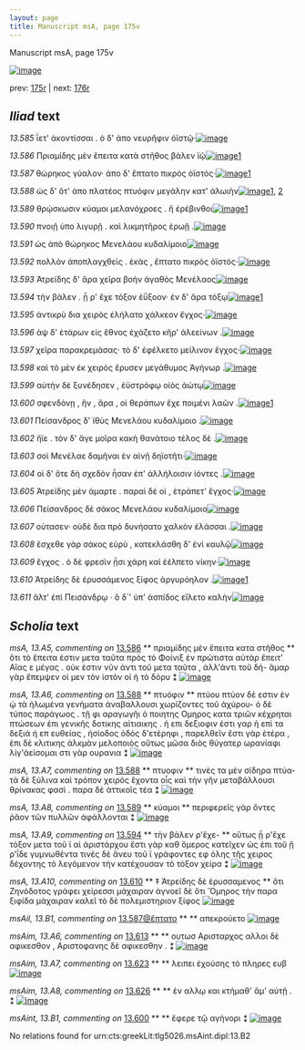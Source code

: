 ```yaml
---
layout: page
title: Manuscript msA, page 175v
---
```


Manuscript msA, page 175v

[![image](http://www.homermultitext.org/iipsrv?OBJ=IIP,1.0&FIF=/project/homer/pyramidal/deepzoom/hmt/vaimg/2017a/VA175VN_0677.tif&WID=100&CVT=JPEG)](http://www.homermultitext.org/ict2/?urn=urn:cite2:hmt:vaimg.2017a:VA175VN_0677)

prev:  [175r](../175r) | next:  [176r](../176r)

## *Iliad* text

*13.585* <a id="13.585"/> ΐετ' ἀκοντίσσαι . ὁ δ' ἀπο νευρῆφιν ὀϊστῷ·[![image](http://www.homermultitext.org/iipsrv?OBJ=IIP,1.0&FIF=/project/homer/pyramidal/deepzoom/hmt/vaimg/2017a/VA175VN_0677.tif&RGN=0.508,0.2231,0.348,0.0225&WID=1000&CVT=JPEG)](http://www.homermultitext.org/ict2/?urn=urn:cite2:hmt:vaimg.2017a:VA175VN_0677@0.508,0.2231,0.348,0.0225)

*13.586* <a id="13.586"/> Πριαμίδης μὲν ἔπειτα κατὰ στῆθος βάλεν ϊῷ[![image](http://www.homermultitext.org/iipsrv?OBJ=IIP,1.0&FIF=/project/homer/pyramidal/deepzoom/hmt/vaimg/2017a/VA175VN_0677.tif&RGN=0.501,0.2434,0.407,0.0225&WID=1000&CVT=JPEG)](http://www.homermultitext.org/ict2/?urn=urn:cite2:hmt:vaimg.2017a:VA175VN_0677@0.501,0.2434,0.407,0.0225)[1](#msA_13.A5)

*13.587* <a id="13.587"/> θώρηκος γύαλον· ἀπο δ' ἔπτατο πικρὸς ὀϊστός·[![image](http://www.homermultitext.org/iipsrv?OBJ=IIP,1.0&FIF=/project/homer/pyramidal/deepzoom/hmt/vaimg/2017a/VA175VN_0677.tif&RGN=0.5,0.2607,0.407,0.0225&WID=1000&CVT=JPEG)](http://www.homermultitext.org/ict2/?urn=urn:cite2:hmt:vaimg.2017a:VA175VN_0677@0.5,0.2607,0.407,0.0225)[1](#msAil_13.B1)

*13.588* <a id="13.588"/> ὡς δ' ὅτ' ἀπο πλατέος πτυόφιν μεγάλην κατ' ἀλωιὴν[![image](http://www.homermultitext.org/iipsrv?OBJ=IIP,1.0&FIF=/project/homer/pyramidal/deepzoom/hmt/vaimg/2017a/VA175VN_0677.tif&RGN=0.502,0.2802,0.423,0.0203&WID=1000&CVT=JPEG)](http://www.homermultitext.org/ict2/?urn=urn:cite2:hmt:vaimg.2017a:VA175VN_0677@0.502,0.2802,0.423,0.0203)[1](#msA_13.A7), [2](#msA_13.A6)

*13.589* <a id="13.589"/> θρῴσκωσιν κύαμοι μελανόχροες . ἢ ἐρέβινθοι[![image](http://www.homermultitext.org/iipsrv?OBJ=IIP,1.0&FIF=/project/homer/pyramidal/deepzoom/hmt/vaimg/2017a/VA175VN_0677.tif&RGN=0.498,0.2983,0.423,0.0203&WID=1000&CVT=JPEG)](http://www.homermultitext.org/ict2/?urn=urn:cite2:hmt:vaimg.2017a:VA175VN_0677@0.498,0.2983,0.423,0.0203)[1](#msA_13.A8)

*13.590* <a id="13.590"/> πνοιῇ ὑπο λιγυρῇ . καὶ λικμητῆρος ἐρωῇ .[![image](http://www.homermultitext.org/iipsrv?OBJ=IIP,1.0&FIF=/project/homer/pyramidal/deepzoom/hmt/vaimg/2017a/VA175VN_0677.tif&RGN=0.496,0.3193,0.385,0.0203&WID=1000&CVT=JPEG)](http://www.homermultitext.org/ict2/?urn=urn:cite2:hmt:vaimg.2017a:VA175VN_0677@0.496,0.3193,0.385,0.0203)

*13.591* <a id="13.591"/> ὡς ἀπὸ θώρηκος Μενελάου κυδαλίμοιο[![image](http://www.homermultitext.org/iipsrv?OBJ=IIP,1.0&FIF=/project/homer/pyramidal/deepzoom/hmt/vaimg/2017a/VA175VN_0677.tif&RGN=0.499,0.3381,0.363,0.0203&WID=1000&CVT=JPEG)](http://www.homermultitext.org/ict2/?urn=urn:cite2:hmt:vaimg.2017a:VA175VN_0677@0.499,0.3381,0.363,0.0203)

*13.592* <a id="13.592"/> πολλὸν ἀποπλαγχθεὶς . ἑκὰς , ἔπτατο πικρὸς ὀϊστός·[![image](http://www.homermultitext.org/iipsrv?OBJ=IIP,1.0&FIF=/project/homer/pyramidal/deepzoom/hmt/vaimg/2017a/VA175VN_0677.tif&RGN=0.499,0.3539,0.434,0.0233&WID=1000&CVT=JPEG)](http://www.homermultitext.org/ict2/?urn=urn:cite2:hmt:vaimg.2017a:VA175VN_0677@0.499,0.3539,0.434,0.0233)

*13.593* <a id="13.593"/> Ἀτρείδης δ' ἄρα χεῖρα βοὴν ἀγαθὸς Μενέλαος[![image](http://www.homermultitext.org/iipsrv?OBJ=IIP,1.0&FIF=/project/homer/pyramidal/deepzoom/hmt/vaimg/2017a/VA175VN_0677.tif&RGN=0.499,0.3749,0.411,0.021&WID=1000&CVT=JPEG)](http://www.homermultitext.org/ict2/?urn=urn:cite2:hmt:vaimg.2017a:VA175VN_0677@0.499,0.3749,0.411,0.021)

*13.594* <a id="13.594"/> τὴν βάλεν . ᾗ ρ' ἔχε τόξον ἐΰξοον· ἐν δ' ἄρα τόξῳ[![image](http://www.homermultitext.org/iipsrv?OBJ=IIP,1.0&FIF=/project/homer/pyramidal/deepzoom/hmt/vaimg/2017a/VA175VN_0677.tif&RGN=0.501,0.3929,0.42,0.021&WID=1000&CVT=JPEG)](http://www.homermultitext.org/ict2/?urn=urn:cite2:hmt:vaimg.2017a:VA175VN_0677@0.501,0.3929,0.42,0.021)[1](#msA_13.A9)

*13.595* <a id="13.595"/> ἀντικρὺ δια χειρὸς ἐλήλατο χάλκεον ἔγχος·[![image](http://www.homermultitext.org/iipsrv?OBJ=IIP,1.0&FIF=/project/homer/pyramidal/deepzoom/hmt/vaimg/2017a/VA175VN_0677.tif&RGN=0.501,0.4117,0.389,0.021&WID=1000&CVT=JPEG)](http://www.homermultitext.org/ict2/?urn=urn:cite2:hmt:vaimg.2017a:VA175VN_0677@0.501,0.4117,0.389,0.021)

*13.596* <a id="13.596"/> ὰψ δ' ἑτάρων εἰς ἔθνος ἐχάζετο κῆρ' ἀλεείνων .[![image](http://www.homermultitext.org/iipsrv?OBJ=IIP,1.0&FIF=/project/homer/pyramidal/deepzoom/hmt/vaimg/2017a/VA175VN_0677.tif&RGN=0.496,0.4313,0.406,0.021&WID=1000&CVT=JPEG)](http://www.homermultitext.org/ict2/?urn=urn:cite2:hmt:vaimg.2017a:VA175VN_0677@0.496,0.4313,0.406,0.021)

*13.597* <a id="13.597"/> χεῖρα παρακρεμάσας· τὸ δ' ἐφέλκετο μείλινον ἔγχος·[![image](http://www.homermultitext.org/iipsrv?OBJ=IIP,1.0&FIF=/project/homer/pyramidal/deepzoom/hmt/vaimg/2017a/VA175VN_0677.tif&RGN=0.495,0.4485,0.443,0.0248&WID=1000&CVT=JPEG)](http://www.homermultitext.org/ict2/?urn=urn:cite2:hmt:vaimg.2017a:VA175VN_0677@0.495,0.4485,0.443,0.0248)

*13.598* <a id="13.598"/> καὶ τὸ μὲν ἐκ χειρὸς ἔρυσεν μεγάθυμος Ἀγήνωρ .[![image](http://www.homermultitext.org/iipsrv?OBJ=IIP,1.0&FIF=/project/homer/pyramidal/deepzoom/hmt/vaimg/2017a/VA175VN_0677.tif&RGN=0.499,0.4666,0.421,0.0218&WID=1000&CVT=JPEG)](http://www.homermultitext.org/ict2/?urn=urn:cite2:hmt:vaimg.2017a:VA175VN_0677@0.499,0.4666,0.421,0.0218)

*13.599* <a id="13.599"/> αὐτὴν δὲ ξυνέδησεν , ἐϋστρόφῳ οἰὸς ἀώτῳ[![image](http://www.homermultitext.org/iipsrv?OBJ=IIP,1.0&FIF=/project/homer/pyramidal/deepzoom/hmt/vaimg/2017a/VA175VN_0677.tif&RGN=0.501,0.4861,0.384,0.0233&WID=1000&CVT=JPEG)](http://www.homermultitext.org/ict2/?urn=urn:cite2:hmt:vaimg.2017a:VA175VN_0677@0.501,0.4861,0.384,0.0233)

*13.600* <a id="13.600"/> σφενδόνῃ , ἣν , ἄρα , οἱ θεράπων ἔχε ποιμένι λαῶν .[![image](http://www.homermultitext.org/iipsrv?OBJ=IIP,1.0&FIF=/project/homer/pyramidal/deepzoom/hmt/vaimg/2017a/VA175VN_0677.tif&RGN=0.503,0.5041,0.421,0.0218&WID=1000&CVT=JPEG)](http://www.homermultitext.org/ict2/?urn=urn:cite2:hmt:vaimg.2017a:VA175VN_0677@0.503,0.5041,0.421,0.0218)[1](#msAint_13.B1)

*13.601* <a id="13.601"/> Πείσανδρος δ' ϊθὺς Μενελάου κυδαλίμοιο .[![image](http://www.homermultitext.org/iipsrv?OBJ=IIP,1.0&FIF=/project/homer/pyramidal/deepzoom/hmt/vaimg/2017a/VA175VN_0677.tif&RGN=0.497,0.5214,0.39,0.0218&WID=1000&CVT=JPEG)](http://www.homermultitext.org/ict2/?urn=urn:cite2:hmt:vaimg.2017a:VA175VN_0677@0.497,0.5214,0.39,0.0218)

*13.602* <a id="13.602"/> ἤϊε . τὸν δ' ἄγε μοῖρα κακὴ θανάτοιο τέλος δὲ .[![image](http://www.homermultitext.org/iipsrv?OBJ=IIP,1.0&FIF=/project/homer/pyramidal/deepzoom/hmt/vaimg/2017a/VA175VN_0677.tif&RGN=0.505,0.5379,0.414,0.0255&WID=1000&CVT=JPEG)](http://www.homermultitext.org/ict2/?urn=urn:cite2:hmt:vaimg.2017a:VA175VN_0677@0.505,0.5379,0.414,0.0255)

*13.603* <a id="13.603"/> σοὶ Μενέλαε δαμῆναι ἐν αἰνῇ δηϊοτῆτι·[![image](http://www.homermultitext.org/iipsrv?OBJ=IIP,1.0&FIF=/project/homer/pyramidal/deepzoom/hmt/vaimg/2017a/VA175VN_0677.tif&RGN=0.502,0.559,0.39,0.0225&WID=1000&CVT=JPEG)](http://www.homermultitext.org/ict2/?urn=urn:cite2:hmt:vaimg.2017a:VA175VN_0677@0.502,0.559,0.39,0.0225)

*13.604* <a id="13.604"/> οἱ δ' ὅτε δὴ σχεδὸν ἦσαν ἐπ' ἀλλήλοισιν ἰόντες .[![image](http://www.homermultitext.org/iipsrv?OBJ=IIP,1.0&FIF=/project/homer/pyramidal/deepzoom/hmt/vaimg/2017a/VA175VN_0677.tif&RGN=0.502,0.577,0.405,0.0233&WID=1000&CVT=JPEG)](http://www.homermultitext.org/ict2/?urn=urn:cite2:hmt:vaimg.2017a:VA175VN_0677@0.502,0.577,0.405,0.0233)

*13.605* <a id="13.605"/> Ἀτρείδης μὲν άμαρτε . παραὶ δέ οἱ , ἐτράπετ' ἔγχος·[![image](http://www.homermultitext.org/iipsrv?OBJ=IIP,1.0&FIF=/project/homer/pyramidal/deepzoom/hmt/vaimg/2017a/VA175VN_0677.tif&RGN=0.502,0.5943,0.427,0.027&WID=1000&CVT=JPEG)](http://www.homermultitext.org/ict2/?urn=urn:cite2:hmt:vaimg.2017a:VA175VN_0677@0.502,0.5943,0.427,0.027)

*13.606* <a id="13.606"/> Πείσανδρος δὲ σάκος Μενελάου κυδαλίμοιο[![image](http://www.homermultitext.org/iipsrv?OBJ=IIP,1.0&FIF=/project/homer/pyramidal/deepzoom/hmt/vaimg/2017a/VA175VN_0677.tif&RGN=0.495,0.6168,0.395,0.024&WID=1000&CVT=JPEG)](http://www.homermultitext.org/ict2/?urn=urn:cite2:hmt:vaimg.2017a:VA175VN_0677@0.495,0.6168,0.395,0.024)

*13.607* <a id="13.607"/> ούτασεν· οὐδὲ δια πρὸ δυνήσατο χαλκὸν ἐλάσσαι .[![image](http://www.homermultitext.org/iipsrv?OBJ=IIP,1.0&FIF=/project/homer/pyramidal/deepzoom/hmt/vaimg/2017a/VA175VN_0677.tif&RGN=0.505,0.6326,0.426,0.0263&WID=1000&CVT=JPEG)](http://www.homermultitext.org/ict2/?urn=urn:cite2:hmt:vaimg.2017a:VA175VN_0677@0.505,0.6326,0.426,0.0263)

*13.608* <a id="13.608"/> ἔσχεθε γὰρ σάκος εὐρὺ , κατεκλάσθη δ' ἐνὶ καυλῷ[![image](http://www.homermultitext.org/iipsrv?OBJ=IIP,1.0&FIF=/project/homer/pyramidal/deepzoom/hmt/vaimg/2017a/VA175VN_0677.tif&RGN=0.506,0.6551,0.426,0.0263&WID=1000&CVT=JPEG)](http://www.homermultitext.org/ict2/?urn=urn:cite2:hmt:vaimg.2017a:VA175VN_0677@0.506,0.6551,0.426,0.0263)

*13.609* <a id="13.609"/> ἔγχος . ὁ δὲ φρεσὶν ᾗσι χάρη καὶ ἐέλπετο νίκην·[![image](http://www.homermultitext.org/iipsrv?OBJ=IIP,1.0&FIF=/project/homer/pyramidal/deepzoom/hmt/vaimg/2017a/VA175VN_0677.tif&RGN=0.503,0.6717,0.409,0.0263&WID=1000&CVT=JPEG)](http://www.homermultitext.org/ict2/?urn=urn:cite2:hmt:vaimg.2017a:VA175VN_0677@0.503,0.6717,0.409,0.0263)

*13.610* <a id="13.610"/> Ἀτρείδης δὲ ἐρυσσάμενος ξίφος ἀργυρόηλον .[![image](http://www.homermultitext.org/iipsrv?OBJ=IIP,1.0&FIF=/project/homer/pyramidal/deepzoom/hmt/vaimg/2017a/VA175VN_0677.tif&RGN=0.5,0.6912,0.409,0.0248&WID=1000&CVT=JPEG)](http://www.homermultitext.org/ict2/?urn=urn:cite2:hmt:vaimg.2017a:VA175VN_0677@0.5,0.6912,0.409,0.0248)[1](#msA_13.A10)

*13.611* <a id="13.611"/> ᾶλτ' ἐπὶ Πεισάνδρῳ · ὃ δ`' ὑπ' ἀσπίδος εἴλετο καλὴν[![image](http://www.homermultitext.org/iipsrv?OBJ=IIP,1.0&FIF=/project/homer/pyramidal/deepzoom/hmt/vaimg/2017a/VA175VN_0677.tif&RGN=0.498,0.7085,0.429,0.0278&WID=1000&CVT=JPEG)](http://www.homermultitext.org/ict2/?urn=urn:cite2:hmt:vaimg.2017a:VA175VN_0677@0.498,0.7085,0.429,0.0278)

## *Scholia* text

*msA, 13.A5, commenting on* [13.586](#13.586)  <a id="msA_13.A5"/> **														 πριαμίδης μὲν ἔπειτα κατα στῆθος 													** 														 ὅτι τὸ ἔπειτα ἐστιν μετα ταῦτα πρὸς τὸ Φοίνιξ ὲν πρώτιστα αὐτὰρ ἔπειτ' Αἴας ε μέγας . οὐκ έστιν νῦν ἀντι τοῦ μετα ταῦτα , 															ἀλλ'ἀντι τοῦ δή- ἅμαρ γὰρ ἔπεμψεν οἱ μεν τὸν ἰστὸν οἱ ὴ τὸ δόρυ ⁑ 													[![image](http://www.homermultitext.org/iipsrv?OBJ=IIP,1.0&FIF=/project/homer/pyramidal/deepzoom/hmt/vaimg/2017a/VA175VN_0677.tif&RGN=0.209,0.1262,0.725,0.0383&WID=1000&CVT=JPEG)](http://www.homermultitext.org/ict2/?urn=urn:cite2:hmt:vaimg.2017a:VA175VN_0677@0.209,0.1262,0.725,0.0383)

*msA, 13.A6, commenting on* [13.588](#13.588)  <a id="msA_13.A6"/> **														 πτυόφιν 													** 														 πτύου πτύον δέ εστιν ἐν ᾡ τὰ ἡλωμένα γενήματα ἀναβαλλουσι χωρίζοντες τοῦ ἀχύρου- ὁ δὲ 															τύπος παράγωος . τῇ φι αραγωγῆι ὁ ποιητης Ομηρος κατα τριῶν κέχρηται πτώσεων ἐπι γενικῆς 															δοτικης αἰτιαικης . 																 																 ἡ επι δεξιοφιν 															 ἐστι γαρ ἡ επὶ τα δεξιά ἠ επ ευθείας , ἡσίοδος 															 																 																 ὁδὸς δ'ετέρηφι 															 , παρελθεῖν ἔστι γὰρ ἑτέρα , ἐπι δὲ κλιτικης ἀλκμὰν μελοποιὸς οὕτως 																 																 μῶσα διὸς θύγατερ ωρανίαφι λίγ'ἀείσομαι 															 στι γὰρ ουρανια ⁑ 													[![image](http://www.homermultitext.org/iipsrv?OBJ=IIP,1.0&FIF=/project/homer/pyramidal/deepzoom/hmt/vaimg/2017a/VA175VN_0677.tif&RGN=0.209,0.1443,0.725,0.0601&WID=1000&CVT=JPEG)](http://www.homermultitext.org/ict2/?urn=urn:cite2:hmt:vaimg.2017a:VA175VN_0677@0.209,0.1443,0.725,0.0601)

*msA, 13.A7, commenting on* [13.588](#13.588)  <a id="msA_13.A7"/> **														 πτυοφιν 													** 														 τινὲς τα μὲν σίδηρα πτύα- τὰ δὲ ξύλινα καὶ τρόπον χειρὸς ἔχοντα οἷς καὶ τὴν γῆν 															μεταβάλλουσι θρίνακας φασὶ . παρα δὲ ἀττικοῖς τέα ⁑ 													[![image](http://www.homermultitext.org/iipsrv?OBJ=IIP,1.0&FIF=/project/homer/pyramidal/deepzoom/hmt/vaimg/2017a/VA175VN_0677.tif&RGN=0.212,0.1916,0.729,0.0263&WID=1000&CVT=JPEG)](http://www.homermultitext.org/ict2/?urn=urn:cite2:hmt:vaimg.2017a:VA175VN_0677@0.212,0.1916,0.729,0.0263)

*msA, 13.A8, commenting on* [13.589](#13.589)  <a id="msA_13.A8"/> **														 κύαμοι 													** 														 περιφερεῖς γὰρ ὄντες ῥᾶον τῶν πυλλῶν ἀφάλλονται ⁑ 													[![image](http://www.homermultitext.org/iipsrv?OBJ=IIP,1.0&FIF=/project/homer/pyramidal/deepzoom/hmt/vaimg/2017a/VA175VN_0677.tif&RGN=0.199,0.2089,0.307,0.0308&WID=1000&CVT=JPEG)](http://www.homermultitext.org/ict2/?urn=urn:cite2:hmt:vaimg.2017a:VA175VN_0677@0.199,0.2089,0.307,0.0308)

*msA, 13.A9, commenting on* [13.594](#13.594)  <a id="msA_13.A9"/> **														 τὴν βάλεν ρ'ἔχε- 													** 														 οὕτως ᾗ ρ'ἔχε τόξον μετα τοῦ ϊ αἱ ἀριστάρχου ἔστι γὰρ καθ ὅμερος κατεῖχεν ὡς ἐπι τοῦ 																 																 ᾔ ρ'ΐδε γυμνωθέντα 															 τινὲς δὲ ἄνευ τοῦ ϊ γράφοντες εφ όλης τῆς χειρος δέχοντης τὸ λεγόμενον τὴν κατέχουσαν τὸ τόξον 															χείρα ⁑ 													[![image](http://www.homermultitext.org/iipsrv?OBJ=IIP,1.0&FIF=/project/homer/pyramidal/deepzoom/hmt/vaimg/2017a/VA175VN_0677.tif&RGN=0.203,0.2314,0.307,0.0691&WID=1000&CVT=JPEG)](http://www.homermultitext.org/ict2/?urn=urn:cite2:hmt:vaimg.2017a:VA175VN_0677@0.203,0.2314,0.307,0.0691)

*msA, 13.A10, commenting on* [13.610](#13.610)  <a id="msA_13.A10"/> **														 ‡ Ἀτρείδης δὲ ἐρυσσαμενος 													** 														 ὅτι Ζηνόδοτος γράφει χείρεσσι μάχαιραν ἀγνοεῖ δὲ ὅτι Ὅμηρος τὴν παρα ξιφίδα μάχαιραν καλεῖ τὸ δὲ πολεμιστηριον ξίφος 													[![image](http://www.homermultitext.org/iipsrv?OBJ=IIP,1.0&FIF=/project/homer/pyramidal/deepzoom/hmt/vaimg/2017a/VA175VN_0677.tif&RGN=0.224,0.737,0.719,0.0406&WID=1000&CVT=JPEG)](http://www.homermultitext.org/ict2/?urn=urn:cite2:hmt:vaimg.2017a:VA175VN_0677@0.224,0.737,0.719,0.0406)

*msAil, 13.B1, commenting on* [13.587@ἔπτατο](#13.587@ἔπτατο)  <a id="msAil_13.B1"/> **							 						** 							 απεκρούετο 						[![image](http://www.homermultitext.org/iipsrv?OBJ=IIP,1.0&FIF=/project/homer/pyramidal/deepzoom/hmt/vaimg/2017a/VA175VN_0677.tif&RGN=0.7366,0.2574,0.05582,0.01674&WID=1000&CVT=JPEG)](http://www.homermultitext.org/ict2/?urn=urn:cite2:hmt:vaimg.2017a:VA175VN_0677@0.7366,0.2574,0.05582,0.01674)

*msAim, 13.A6, commenting on* [13.613](#13.613)  <a id="msAim_13.A6"/> **							 						** 							 ουτωσ Αρισταρχος αλλοι δὲ αφικεσθον , Αριστοφανης δὲ αφικεσθην . ⁑ 						[![image](http://www.homermultitext.org/iipsrv?OBJ=IIP,1.0&FIF=/project/homer/pyramidal/deepzoom/hmt/vaimg/2017a/VA175VN_0677.tif&RGN=0.426,0.3839,0.079,0.0601&WID=1000&CVT=JPEG)](http://www.homermultitext.org/ict2/?urn=urn:cite2:hmt:vaimg.2017a:VA175VN_0677@0.426,0.3839,0.079,0.0601)

*msAim, 13.A7, commenting on* [13.623](#13.623)  <a id="msAim_13.A7"/> **							 						** 							 λειπει ἐχούσης τὸ πληρες ευβ 						[![image](http://www.homermultitext.org/iipsrv?OBJ=IIP,1.0&FIF=/project/homer/pyramidal/deepzoom/hmt/vaimg/2017a/VA175VN_0677.tif&RGN=0.434,0.4786,0.072,0.0518&WID=1000&CVT=JPEG)](http://www.homermultitext.org/ict2/?urn=urn:cite2:hmt:vaimg.2017a:VA175VN_0677@0.434,0.4786,0.072,0.0518)

*msAim, 13.A8, commenting on* [13.626](#13.626)  <a id="msAim_13.A8"/> **							 						** 							 ἐν αλλῳ και κτήμαθ' ἄμ' αὐτῇ . ⁑ 						[![image](http://www.homermultitext.org/iipsrv?OBJ=IIP,1.0&FIF=/project/homer/pyramidal/deepzoom/hmt/vaimg/2017a/VA175RN_0346.tif&RGN=0.599,0.3441,0.09,0.0255&WID=1000&CVT=JPEG)](http://www.homermultitext.org/ict2/?urn=urn:cite2:hmt:vaimg.2017a:VA175RN_0346@0.599,0.3441,0.09,0.0255)

*msAint, 13.B1, commenting on* [13.600](#13.600)  <a id="msAint_13.B1"/> **		 	** 		 ἔφερε τῷ αγήνορι ⁑ 	[![image](http://www.homermultitext.org/iipsrv?OBJ=IIP,1.0&FIF=/project/homer/pyramidal/deepzoom/hmt/vaimg/2017a/VA175VN_0677.tif&RGN=0.9108,0.4927,0.04385,0.04647&WID=1000&CVT=JPEG)](http://www.homermultitext.org/ict2/?urn=urn:cite2:hmt:vaimg.2017a:VA175VN_0677@0.9108,0.4927,0.04385,0.04647)

No relations found for urn:cts:greekLit:tlg5026.msAint.dipl:13.B2